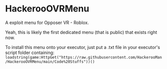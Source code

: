 # HackerooOVRMenu
A exploit menu for Opposer VR - Roblox.

Yeah, this is likely the first dedicated menu (that is public) that exists right now.

To install this menu onto your executor, just put a .txt file in your executor's script folder containing:
``loadstring(game:HttpGet("https://raw.githubusercontent.com/HackerooMan/HackerooOVRMenu/main/Code%20Stuffs"))()``
